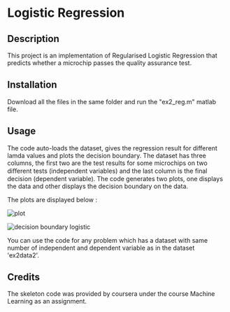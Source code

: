 <h1> Logistic Regression </h1>
<h2> Description </h2>
This project is an implementation of Regularised Logistic Regression that predicts whether a microchip passes the quality assurance test.
<h2> Installation </h2>
Download all the files in the same folder and run the "ex2_reg.m" matlab file. 
<h2> Usage </h2>
The code auto-loads the dataset, gives the regression result for different lamda values and plots the decision boundary. The dataset has three columns, the first two are the test results for some microchips on two diﬀerent tests (independent variables) and the last column is the final decision (dependent variable). 
The code generates two plots, one displays the data and other displays the decision boundary on the data. 

The plots are displayed below :

![plot](https://user-images.githubusercontent.com/43897597/49335516-b985a380-f5bc-11e8-9e4f-e4155f023f4a.jpg)

![decision boundary logistic](https://user-images.githubusercontent.com/43897597/49335515-b8547680-f5bc-11e8-8b02-a149c2739f53.jpg)

You can use the code for any problem which has a dataset with same number of independent and dependent variable as in the dataset 'ex2data2'.

<h2> Credits </h2>
The skeleton code was provided by coursera under the course Machine Learning as an assignment. 
